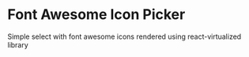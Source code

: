 # Font Awesome Icon Picker
Simple select with font awesome icons rendered using react-virtualized library
